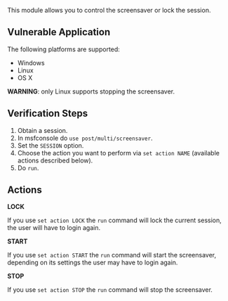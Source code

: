 This module allows you to control the screensaver or lock the session.

## Vulnerable Application

The following platforms are supported:


* Windows
* Linux
* OS X


**WARNING**: only Linux supports stopping the screensaver.

## Verification Steps

1. Obtain a session.
2. In msfconsole do `use post/multi/screensaver`.
3. Set the `SESSION` option.
4. Choose the action you want to perform via `set action NAME` (available actions described below).
5. Do `run`.

## Actions

**LOCK**

If you use `set action LOCK` the `run` command will lock the current session, the user will have to login again.

**START**

If you use `set action START` the `run` command will start the screensaver, depending on its settings the user may have to login again.

**STOP**

If you use `set action STOP` the `run` command will stop the screensaver.
